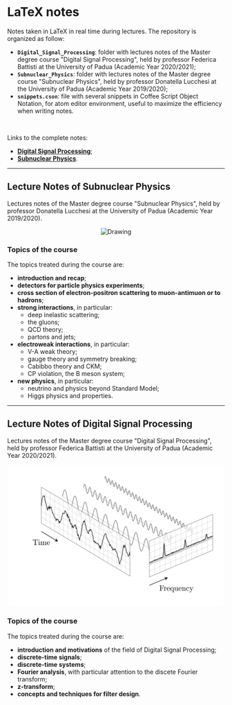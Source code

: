 # LaTeX notes
Notes taken in LaTeX in real time during lectures. The repository is organized as follow:
* **`Digital_Signal_Processing`**: folder with lectures notes of the Master degree course "Digital Signal Processing", held by professor Federica Battisti at the University of Padua (Academic Year 2020/2021);
* **`Subnuclear_Physics`**: folder with lectures notes of the Master degree course "Subnuclear Physics", held by professor Donatella Lucchesi at the University of Padua (Academic Year 2019/2020);
* **`snippets.cson`**: file with several snippets in Coffee Script Object Notation, for atom editor environment, useful to maximize the efficiency when writing notes.

<br>

Links to the complete notes:
* [**Digital Signal Processing**](https://github.com/RoccoA97/LaTeX_notes/blob/main/Digital_Signal_Processing/main/main.pdf);
* [**Subnuclear Physics**](https://github.com/RoccoA97/LaTeX_notes/blob/main/Subnuclear_Physics/main/main.pdf).





***
## Lecture Notes of Subnuclear Physics
Lectures notes of the Master degree course "Subnuclear Physics", held by professor Donatella Lucchesi at the University of Padua (Academic Year 2019/2020).

<center>
    <img src="./timeline.png" alt="Drawing" style="width: 500px"/>
</center>



### Topics of the course
The topics treated during the course are:
* **introduction and recap**;
* **detectors for particle physics experiments**;
* **cross section of electron-positron scattering to muon-antimuon or to hadrons**;
* **strong interactions**, in particular:
    * deep inelastic scattering;
    * the gluons;
    * QCD theory;
    * partons and jets;
* **electroweak interactions**, in particular:
    * V-A weak theory;
    * gauge theory and symmetry breaking;
    * Cabibbo theory and CKM;
    * CP violation, the B meson system;
* **new physics**, in particular:
    * neutrino and physics beyond Standard Model;
    * Higgs physics and properties.





***
## Lecture Notes of Digital Signal Processing
Lectures notes of the Master degree course "Digital Signal Processing", held by professor Federica Battisti at the University of Padua (Academic Year 2020/2021).

<center>
    <img src="./fft.png" alt="Drawing" style="width: 500px"/>
</center>



### Topics of the course
The topics treated during the course are:
* **introduction and motivations** of the field of Digital Signal Processing;
* **discrete-time signals**;
* **discrete-time systems**;
* **Fourier analysis**, with particular attention to the discete Fourier transform;
* **z-transform**;
* **concepts and techniques for filter design**.
